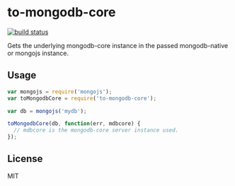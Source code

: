 to-mongodb-core
===============

[![build status](https://secure.travis-ci.org/sorribas/to-mongodb-core.png)](http://travis-ci.org/sorribas/to-mongodb-core)

Gets the underlying mongodb-core instance in the passed mongodb-native or mongojs instance.

Usage
-----

```js
var mongojs = require('mongojs');
var toMongodbCore = require('to-mongodb-core');

var db = mongojs('mydb');

toMongodbCore(db, function(err, mdbcore) {
  // mdbcore is the mongodb-core server instance used.
});
```

License
-------

MIT

